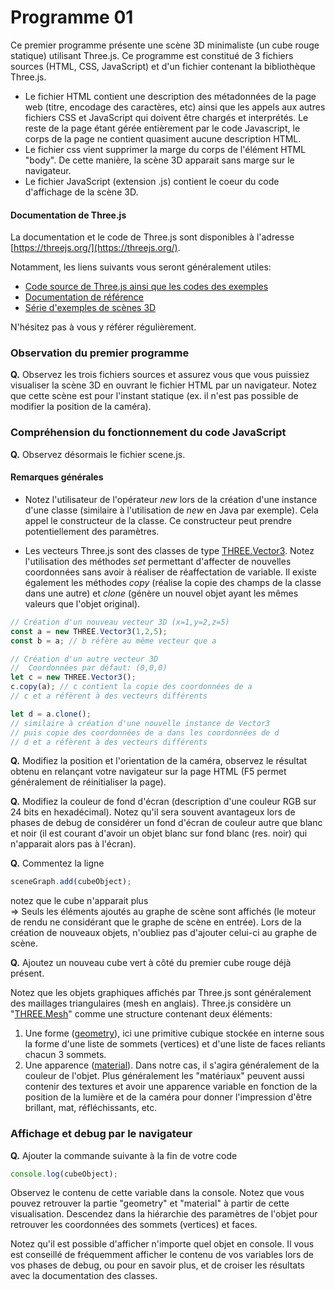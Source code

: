 # Programme 01

Ce premier programme présente une scène 3D minimaliste (un cube rouge statique) utilisant Three.js. Ce programme est constitué de 3 fichiers sources (HTML, CSS, JavaScript) et d'un fichier contenant la bibliothèque Three.js.

* Le fichier HTML contient une description des métadonnées de la page web (titre, encodage des caractères, etc) ainsi que les appels aux autres fichiers CSS et JavaScript qui doivent être chargés et interprétés. Le reste de la page étant gérée entièrement par le code Javascript, le corps de la page ne contient quasiment aucune description HTML.
* Le fichier css vient supprimer la marge du corps de l'élément HTML "body". De cette manière, la scène 3D apparait sans marge sur le navigateur.
* Le fichier JavaScript (extension .js) contient le coeur du code d'affichage de la scène 3D.


#### Documentation de Three.js

La documentation et le code de Three.js sont disponibles à l'adresse [https://threejs.org/](https://threejs.org/).

Notamment, les liens suivants vous seront généralement utiles:
* [Code source de Three.js ainsi que les codes des exemples](https://threejs.org/)
* [Documentation de référence](https://threejs.org/docs/index.html#manual/introduction/Creating-a-scene)
* [Série d'exemples de scènes 3D](https://threejs.org/examples/)

N'hésitez pas à vous y référer régulièrement.

### Observation du premier programme

__Q.__ Observez les trois fichiers sources et assurez vous que vous puissiez visualiser la scène 3D en ouvrant le fichier HTML par un navigateur. Notez que cette scène est pour l'instant statique (ex. il n'est pas possible de modifier la position de la caméra).

### Compréhension du fonctionnement du code JavaScript

__Q.__ Observez désormais le fichier scene.js.

#### Remarques générales

* Notez l'utilisateur de l'opérateur _new_ lors de la création d'une instance d'une classe (similaire à l'utilisation de _new_ en Java par exemple). Cela appel le constructeur de la classe. Ce constructeur peut prendre potentiellement des paramètres.

* Les vecteurs Three.js sont des classes de type [THREE.Vector3](https://threejs.org/docs/#api/math/Vector3). Notez l'utilisation des méthodes _set_ permettant d'affecter de nouvelles coordonnées sans avoir à réaliser de réaffectation de variable.
Il existe également les méthodes _copy_ (réalise la copie des champs de la classe dans une autre) et _clone_ (génère un nouvel objet ayant les mêmes valeurs que l'objet original).

```JavaScript
// Création d'un nouveau vecteur 3D (x=1,y=2,z=5)
const a = new THREE.Vector3(1,2,5);
const b = a; // b réfère au même vecteur que a

// Création d'un autre vecteur 3D
//  Coordonnées par défaut: (0,0,0)
let c = new THREE.Vector3();
c.copy(a); // c contient la copie des coordonnées de a
// c et a réfèrent à des vecteurs différents

let d = a.clone();
// similaire à création d'une nouvelle instance de Vector3
// puis copie des coordonnées de a dans les coordonnées de d
// d et a réfèrent à des vecteurs différents
```


__Q.__ Modifiez la position et l'orientation de la caméra, observez le résultat obtenu en relançant votre navigateur sur la page HTML (F5 permet généralement de réinitialiser la page).

__Q.__ Modifiez la couleur de fond d'écran (description d'une couleur RGB sur 24 bits en hexadécimal). Notez qu'il sera souvent avantageux lors de phases de debug de considérer un fond d'écran de couleur autre que blanc et noir (il est courant d'avoir un objet blanc sur fond blanc (res. noir) qui n'apparait alors pas à l'écran).

__Q.__ Commentez la ligne
```javascript
sceneGraph.add(cubeObject);
```
notez que le cube n'apparait plus <br/>
=> Seuls les éléments ajoutés au graphe de scène sont affichés (le moteur de rendu ne considérant que le graphe de scène en entrée). Lors de la création de nouveaux objets, n'oubliez pas d'ajouter celui-ci au graphe de scène.

__Q.__ Ajoutez un nouveau cube vert à côté du premier cube rouge déjà présent.

Notez que les objets graphiques affichés par Three.js sont généralement des maillages triangulaires (mesh en anglais). Three.js considère un "[THREE.Mesh](https://threejs.org/docs/#api/objects/Mesh)" comme une structure contenant deux éléments:
  1. Une forme ([geometry](https://threejs.org/docs/#api/core/Geometry)), ici une primitive cubique stockée en interne sous la forme d'une liste de sommets (vertices) et d'une liste de faces reliants chacun 3 sommets.
  1. Une apparence ([material](https://threejs.org/docs/#api/materials/Material)). Dans notre cas, il s'agira généralement de la couleur de l'objet. Plus généralement les "matériaux" peuvent aussi contenir des textures et avoir une apparence variable en fonction de la position de la lumière et de la caméra pour donner l'impression d'être brillant, mat, réfléchissants, etc.


### Affichage et debug par le navigateur

__Q.__ Ajouter la commande suivante à la fin de votre code

```Javascript
console.log(cubeObject);
```
Observez le contenu de cette variable dans la console. Notez que vous pouvez retrouver la partie "geometry" et "material" à partir de cette visualisation.
Descendez dans la hiérarchie des paramètres de l'objet pour retrouver les coordonnées des sommets (vertices) et faces.

Notez qu'il est possible d'afficher n'importe quel objet en console. Il vous est conseillé de fréquemment afficher le contenu de vos variables lors de vos phases de debug, ou pour en savoir plus, et de croiser les résultats avec la documentation des classes.
